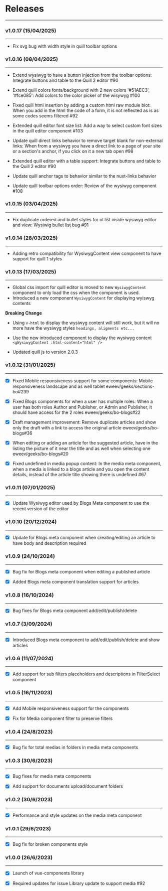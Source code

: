 # Releases

---


### v1.0.17 (15/04/2025)

---

- Fix svg bug with width style in quill toolbar options


### v1.0.16 (08/04/2025)

---

- Extend wysiwyg to have a button injection from the toolbar options: Integrate buttons and table to the Quill 2 editor #90

- Extend quill colors fonts/background with 2 new colors '#51AEC3', '#fce085': Add colors to the color picker of the wisywyg #100

- Fixed quill html insertion by adding a custom html raw module blot: When you add in the html the code of a form, it is not reflected as is as some codes seems filtered #92

- Extended quill editor font size list: Add a way to select custom font sizes in the quill editor component #103

- Update quill direct links behavior to remove target blank for non-external links: When from a wysiwyg you have a direct link to a page of your site or a section's anchor, if you click on it a new tab open #98

- Extended quill editor with a table support: Integrate buttons and table to the Quill 2 editor #90

- Update quill anchor tags to behavior similar to the nuxt-links behavior

- Update quill toolbar options order: Review of the wysiwyg component #108 

### v1.0.15 (03/04/2025)

---

- Fix duplicate ordered and bullet styles for ol list inside wysiwyg editor and view: Wysiwig bullet list bug #91


### v1.0.14 (28/03/2025)

---

- Adding retro compatibility for WysiwygContent view component to have support for quill 1 styles 


### v1.0.13 (17/03/2025)

---

- Global css import for quill editor is moved to new `WysiwygContent` component to only load the css when the component is used.
- Introduced a new component `WysiwygContent` for displaying wyiswyg contents

**Breaking Change**
- Using `v-html` to display the wysiwyg content will still work, but it will no more have the wysiwyg styles `headings, aligments etc...`
- Use the new introduced component to display the wysiwyg content
  `<gWysiwygContent :html-content="html" />`


- Updated quill js to version 2.0.3

### v1.0.12 (31/01/2025)

---

- [x] Fixed Mobile responsiveness support for some components: Mobile responsiveness landscape and as well tablet eweev/geeks/sections-bo#239

- [x] Fixed Blogs components for when a user has multiple roles: When a user has both roles Author and Publisher, or Admin and Publisher, it should have access for the 2 roles eweev/geeks/bo-blogs#22

- [x] Draft management improvement: Remove duplicate articles and show only the draft with a link to access the original article eweev/geeks/bo-blogs#36

- [x] When editing or adding an article for the suggested article, have in the listing the picture of it near the title and as well when selecting one eweev/geeks/bo-blogs#20

- [x] Fixed undefined in media popup content: In the media meta component, when a media is linked to a blogs article and you open the content details, instead of the article title showing there is undefined #67


### v1.0.11 (07/01/2025)

---

- [x] Update Wysiwyg editor used by Blogs Meta component to use the recent version of the editor



### v1.0.10 (20/12/2024)

---

- [x] Update for Blogs meta component when creating/editing an article to have body and description required


### v1.0.9 (24/10/2024)

---

- [x] Bug fix for Blogs meta component when editing a published article

- [x] Added Blogs meta component translation support for articles


### v1.0.8 (16/10/2024)

---

- [x] Bug fixes for Blogs meta component add/edit/publish/delete



### v1.0.7 (3/09/2024)

---

- [x] Introduced Blogs meta component to add/edit/publish/delete and show articles



### v1.0.6 (11/07/2024)

---

- [x] Add support for sub filters placeholders and descriptions in FilterSelect component


### v1.0.5 (16/11/2023)

---

- [x] Add Mobile responsiveness support for the components

- [x] Fix for Media component filter to preserve filters


### v1.0.4 (24/8/2023)

---

- [x] Bug fix for total medias in folders in media meta components



### v1.0.3 (30/6/2023)

---

- [x] Bug fixes for media meta components

- [x] Add support for documents upload/document folders



### v1.0.2 (30/6/2023)

---

- [x] Performance and style updates on the media meta component


### v1.0.1 (29/6/2023)

---

- [x] Bug fix for broken components style


### v1.0.0 (26/6/2023)

---

- [x] Launch of vue-components library

- [x] Required updates for issue Library update to support media #92